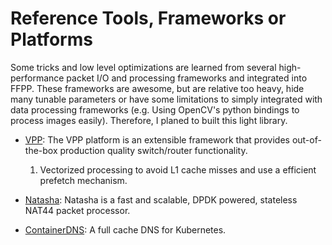 # Reference Tools, Frameworks or Platforms #

Some tricks and low level optimizations are learned from several high-performance packet I/O and processing frameworks
and integrated into FFPP. These frameworks are awesome, but are relative too heavy, hide many tunable parameters
or have some limitations to simply integrated with data processing frameworks (e.g. Using OpenCV's python bindings to
process images easily). Therefore, I planed to built this light library.

- [VPP](https://wiki.fd.io/view/VPP/What_is_VPP%3F): The VPP platform is an extensible framework that provides out-of-the-box production quality switch/router functionality.

    1. Vectorized processing to avoid L1 cache misses and use a efficient prefetch mechanism.

- [Natasha](https://github.com/scaleway/natasha): Natasha is a fast and scalable, DPDK powered, stateless NAT44 packet processor.

- [ContainerDNS](https://github.com/tiglabs/containerdns): A full cache DNS for Kubernetes.
